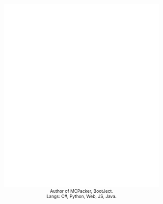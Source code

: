 <div align="center"><img src="main.svg" width="600" height="600"></div>

<div align="center">Author of MCPacker, BootJect.</div>
<div align="center">Langs: C#, Python, Web, JS, Java.</div>

